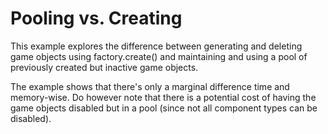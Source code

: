 # Pooling vs. Creating
This example explores the difference between generating and deleting game objects using factory.create() and maintaining and using a pool of previously created but inactive game objects.

The example shows that there's only a marginal difference time and memory-wise. Do however note that there is a potential cost of having the game objects disabled but in a pool (since not all component types can be disabled).